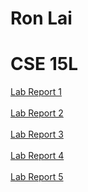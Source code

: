 # Ron Lai
# CSE 15L
[Lab Report 1](https://ronlai8o.github.io/cse15l-lab-reports/Lab1/lab-report-1-week-2.html)
\
\
[Lab Report 2](https://ronlai8o.github.io/cse15l-lab-reports/Lab2/lab-report-2-week-4.html)
\
\
[Lab Report 3](https://ronlai8o.github.io/cse15l-lab-reports/Lab3/lab-report-3-week-6.html)
\
\
[Lab Report 4](https://ronlai8o.github.io/cse15l-lab-reports/Lab4/lab-report-4-week-8.html)
\
\
[Lab Report 5](https://ronlai8o.github.io/cse15l-lab-reports/Lab5/lab-report-5-week-10.html)